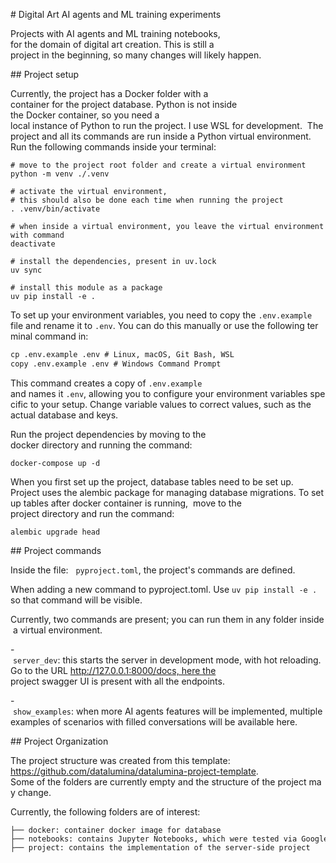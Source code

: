 # Digital Art AI agents and ML training experiments

Projects with AI agents and ML training notebooks,
for the domain of digital art creation.
This is still a project in the beginning, so many changes will likely happen.

## Project setup

Currently, the project has a Docker folder with a container for the project database. Python is not inside the Docker container, so you need a local instance of Python to run the project. I use WSL for development. 
The project and all its commands are run inside a Python virtual environment. Run the following commands inside your terminal:

```
# move to the project root folder and create a virtual environment
python -m venv ./.venv

# activate the virtual environment, 
# this should also be done each time when running the project
. .venv/bin/activate

# when inside a virtual environment, you leave the virtual environment with command
deactivate

# install the dependencies, present in uv.lock
uv sync

# install this module as a package
uv pip install -e .
```

To set up your environment variables, you need to copy the `.env.example` file and rename it to `.env`. You can do this manually or use the following terminal command in:

```bash
cp .env.example .env # Linux, macOS, Git Bash, WSL
copy .env.example .env # Windows Command Prompt
```

This command creates a copy of `.env.example` and names it `.env`, allowing you to configure your environment variables specific to your setup. Change variable values to correct values, such as the actual database and keys.

Run the project dependencies by moving to the docker directory and running the command:

```
docker-compose up -d
```

When you first set up the project, database tables need to be set up.
Project uses the alembic package for managing database migrations.
To set up tables after docker container is running, 
move to the project directory and run the command:

```
alembic upgrade head
```

## Project commands

Inside the file:   `pyproject.toml`, the project's commands are defined.

When adding a new command to pyproject.toml.
Use `uv pip install -e .` so that command will be visible.

Currently, two commands are present; you can run them in any folder inside a virtual environment. 

- `server_dev`: this starts the server in development mode, with hot reloading. Go to the URL http://127.0.0.1:8000/docs, here the project swagger UI is present with all the endpoints.

- `show_examples`: when more AI agents features will be implemented, multiple examples of scenarios with filled conversations will be available here.


## Project Organization

The project structure was created from this template: 
 https://github.com/datalumina/datalumina-project-template.
Some of the folders are currently empty and the structure of the project may change.

Currently, the following folders are of interest:

```
├── docker: container docker image for database 
├── notebooks: contains Jupyter Notebooks, which were tested via Google Colab.
├── project: contains the implementation of the server-side project
```
